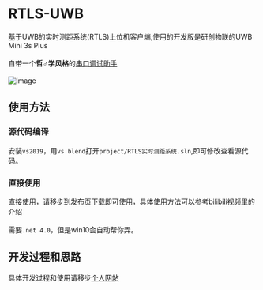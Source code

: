 # RTLS-UWB
基于UWB的实时测距系统(RTLS)上位机客户端,使用的开发版是研创物联的UWB Mini 3s Plus<br><br>
自带一个**哲♂学风格**的[串口调试助手](https://github.com/mereithhh/RTLS-UWB/blob/master/img/port.png)<br>
<br>
![image](https://github.com/mereithhh/RTLS-UWB/blob/master/img/main.png) <br>

## 使用方法
### 源代码编译
安装`vs2019`，用`vs blend`打开`project/RTLS实时测距系统.sln`,即可修改查看源代码。
### 直接使用
直接使用，请移步到[发布页](https://github.com/mereithhh/RTLS-UWB/releases)下载即可使用，具体使用方法可以参考[bilibili视频](https://www.bilibili.com/video/BV1V7411k7Pb/)里的介绍<br><br>
需要`.net 4.0`，但是win10会自动帮你弄。

## 开发过程和思路
具体开发过程和使用请移步[个人网站](https://www.mereith.com/post/19/)
